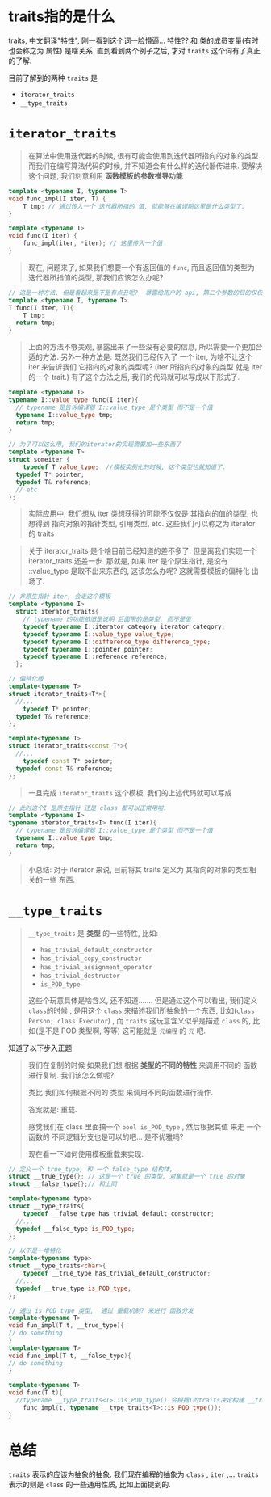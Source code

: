 # traits指的是什么

traits, 中文翻译"特性", 刚一看到这个词一脸懵逼...  特性?? 和 类的成员变量(有时也会称之为 属性) 是啥关系. 直到看到两个例子之后, 才对 `traits` 这个词有了真正的了解.

目前了解到的两种 `traits` 是

* `iterator_traits`
* `__type_traits`

# `iterator_traits`

> 在算法中使用迭代器的时候, 很有可能会使用到迭代器所指向的对象的类型. 而我们在编写算法代码的时候, 并不知道会有什么样的迭代器传进来. 要解决这个问题, 我们刻意利用 **函数模板的参数推导功能**

```c++
template <typename I, typename T>
void func_impl(I iter, T) {
	T tmp; // 通过传入一个 迭代器所指的 值, 就能够在编译期这里是什么类型了.
}

template <typename I>
void func(I iter) {
	func_impl(iter, *iter); // 这里传入一个值
}
```

> 现在, 问题来了, 如果我们想要一个有返回值的 `func`, 而且返回值的类型为 迭代器所指值的类型, 那我们应该怎么办呢?

```c++
// 这是一种方法, 但是看起来是不是有点丑呢?  暴露给用户的 api, 第二个参数的目的仅仅是为了 模板参数推导
template <typename I, typename T>
T func(I iter, T){
	T tmp;
  return tmp;
}
```

> 上面的方法不够美观, 暴露出来了一些没有必要的信息, 所以需要一个更加合适的方法. 另外一种方法是:  既然我们已经传入了 一个  iter, 为啥不让这个 iter 来告诉我们 它指向的对象的类型呢? (iter 所指向的对象的类型 就是 iter 的一个 trait.) 有了这个方法之后, 我们的代码就可以写成以下形式了.

```c++
template <typename I>
typename I::value_type func(I iter){ 
  // typename 是告诉编译器 I::value_type 是个类型 而不是一个值
  typename I::value_type tmp;
  return tmp;
}

// 为了可以这么用, 我们的iterator的实现需要加一些东西了
template <typename T>
struct someiter {
	typedef T value_type;  //模板实例化的时候, 这个类型也就知道了.
  typedef T* pointer;
  typedef T& reference;
  // etc
};
```

> 实际应用中, 我们想从 iter 类想获得的可能不仅仅是 其指向的值的类型, 也想得到 指向对象的指针类型, 引用类型, etc. 这些我们可以称之为 iterator 的 traits 

> 关于 iterator_traits 是个啥目前已经知道的差不多了. 但是离我们实现一个 iterator_traits 还差一步. 那就是, 如果 iter 是个原生指针, 是没有 ::value_type 是取不出来东西的, 这该怎么办呢?  这就需要模板的偏特化 出场了.

```c++
// 非原生指针 iter, 会走这个模板
template <typename I>
  struct iterator_traits{
    // typename 的功能依旧是说明 后面带的是类型, 而不是值
  	typedef typename I::iterator_category iterator_category;
    typedef typename I::value_type value_type;
    typedef typename I::difference_type difference_type;
    typedef typename I::pointer pointer;
    typedef typename I::reference reference;
  };

// 偏特化版
template<typename T>
struct iterator_traits<T*>{
  //...
	typedef T* pointer;
  typedef T& reference;
};

template<typename T>
struct iterator_traits<const T*>{
  //...
	typedef const T* pointer;
  typedef const T& reference;
};
```

> 一旦完成 `iterator_traits` 这个模板, 我们的上述代码就可以写成

```c++
// 此时这个I 是原生指针 还是 class 都可以正常用啦.
template <typename I>
typename iterator_traits<I> func(I iter){ 
  // typename 是告诉编译器 I::value_type 是个类型 而不是一个值
  typename I::value_type tmp;
  return tmp;
}
```

> 小总结: 对于 iterator 来说, 目前将其 traits 定义为 其指向的对象的类型相关的一些 东西.



# `__type_traits`

> `__type_traits` 是 **类型** 的一些特性, 比如: 
>
> * `has_trivial_default_constructor`
> * `has_trivial_copy_constructor`
> * `has_trivial_assignment_operator`
> * `has_trivial_destructor`
> * `is_POD_type`
>
> 这些个玩意具体是啥含义, 还不知道.......  但是通过这个可以看出, 我们定义`class`的时候 , 是用这个 `class` 来描述我们所抽象的一个东西, 比如(`class Person; class Executor`) , 而 `traits` 这玩意含义似乎是描述 `class` 的, 比如(是不是 POD 类型啊, 等等)  这可能就是 `元编程` 的 `元` 吧.

知道了以下步入正题

> 我们在复制的时候 如果我们想 根据 **类型的不同的特性** 来调用不同的 函数进行复制. 我们该怎么做呢?
>
> 类比 我们如何根据不同的 类型 来调用不同的函数进行操作.
>
> 答案就是: 重载.
>
> 感觉我们在 class 里面搞一个 `bool is_POD_type` , 然后根据其值 来走 一个函数的 不同逻辑分支也是可以的吧...  是不优雅吗?
>
> 现在看一下如何使用模板重载来实现.

```c++
// 定义一个 true_type, 和 一个 false_type 结构体, 
struct __true_type{}; // 这是一个 true 的类型, 对象就是一个 true 的对象
struct __false_type{};// 和上同

template<typename type>
struct __type_traits{
	typedef __false_type has_trivial_default_constructor;
  //...
  typedef __false_type is_POD_type;
};

// 以下是一堆特化
template<typename type>
struct __type_traits<char>{
	typedef __true_type has_trivial_default_constructor;
  //...
  typedef __true_type is_POD_type;
};

// 通过 is_POD_type 类型,  通过 重载机制? 来进行 函数分发
template<typename T>
void fun_impl(T t, __true_type){
// do something
}
template<typename T>
void func_impl(T t, __false_type){
// do something
}

template<typename T>
void func(T t){
  //typename __type_traits<T>::is_POD_type() 会根据T的traits决定构建 __true_type对象, 还是 __false_type 对象.
	func_impl(t, typename __type_traits<T>::is_POD_type());
}
```



# 总结

`traits` 表示的应该为抽象的抽象. 我们现在编程的抽象为 `class` , `iter` ,... `traits` 表示的则是 `class` 的一些通用性质, 比如上面提到的.  



